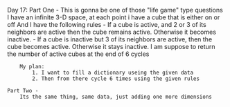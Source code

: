 Day 17:
    Part One - 
        This is gonna be one of those "life game" type questions
        I have an infinite 3-D space, at each point i have a cube that is either on or off
        And I have the following rules
            - If a cube is active, and 2 or 3 of its neighbors are active then the cube remains active. Otherwise it becomes inactive.
            - If a cube is inactive but 3 of its neighbors are active, then the cube becomes active. Otherwise it stays inactive.
        I am suppose to return the number of active cubes at the end of 6 cycles

        My plan:
            1. I want to fill a dictionary useing the given data
            2. Then from there cycle 6 times using the given rules
    
    Part Two -
        Its the same thing, same data, just adding one more dimensions
